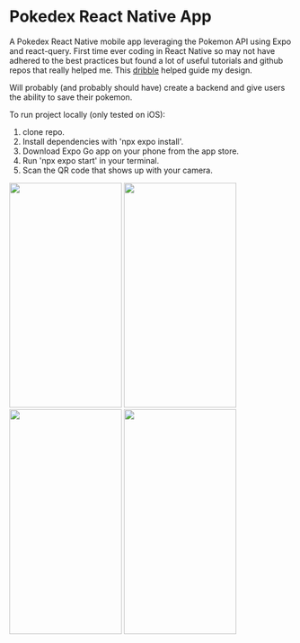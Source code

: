 # Pokedex React Native App

A Pokedex React Native mobile app leveraging the Pokemon API using Expo and react-query.
First time ever coding in React Native so may not have adhered to the best practices but found a lot of useful tutorials and github repos that really helped me. This [dribble](https://dribbble.com/shots/16833947-Mobile-Pokedex-App-Design-Exploration) helped guide my design.

Will probably (and probably should have) create a backend and give users the ability to save their pokemon.

To run project locally (only tested on iOS):

1. clone repo.
2. Install dependencies with 'npx expo install'.
3. Download Expo Go app on your phone from the app store.
4. Run 'npx expo start' in your terminal.
5. Scan the QR code that shows up with your camera.


<img src="https://github.com/awalia1/pokedex-react-native/assets/24997065/de2513e7-edce-4e93-b0ea-5c00fae3ca34" width="200" height="400">
<img src="https://github.com/awalia1/pokedex-react-native/assets/24997065/493cdf1b-13ca-43aa-8dfc-fca5f0b16e2b" width="200" height="400">
<img src="https://github.com/awalia1/pokedex-react-native/assets/24997065/878b3f04-06df-401b-8122-59732466e29e)" width="200" height="400">
<img src="https://github.com/awalia1/pokedex-react-native/assets/24997065/39fe980e-d6f1-42dc-b504-af0afbb983c4" width="200" height="400">
